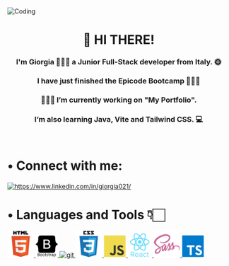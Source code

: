  	


<img align="center" alt="Coding" width="1000" height="500" src="https://i.pinimg.com/originals/29/12/98/29129842108c46684a26c427741db074.gif"/>


<h1 align="center">👋 HI THERE! </h1>
  
  <div align="center">
 <h3> I'm Giorgia 🙋🏼‍♀️ 
  a Junior Full-Stack developer from Italy. 🌞</h3> 
    <h3> I have just finished the Epicode Bootcamp 👩🏼‍🎓<br>
    <h3>👩🏼‍💻 I’m currently working on "My Portfolio". <br></h3>
     <h3>I’m also learning Java, Vite and Tailwind CSS. 💻 </h3> </div>
               <br>
<h1 align="left"> • Connect with me:</h1>
<p align="left">
<a href="https://www.linkedin.com/in/giorgia021/" target="blank">
  <img align="center" src="https://raw.githubusercontent.com/rahuldkjain/github-profile-readme-generator/master/src/images/icons/Social/linked-in-alt.svg" 
       alt="https://www.linkedin.com/in/giorgia021/" height="25" width="25" />
  </a>	
</p> 
<h1 align="left"> • Languages and Tools 👇🏻</h1>
<p align="left"> <a href="https://developer.mozilla.org/en-US/docs/Web/HTML" target="_blank" rel="noreferrer">
    <img src="https://raw.githubusercontent.com/devicons/devicon/master/icons/html5/html5-original-wordmark.svg" alt="html5" width="60" height="60"/> 
  </a>
<a href="https://getbootstrap.com" target="_blank" rel="noreferrer">
  <img src="https://raw.githubusercontent.com/devicons/devicon/master/icons/bootstrap/bootstrap-plain-wordmark.svg" alt="bootstrap" width="50" height="50"/> 
  </a> 
<a href="https://git-scm.com/doc" target="_blank" rel="noreferrer"> 
	<img src="https://www.vectorlogo.zone/logos/git-scm/git-scm-icon.svg" alt="git" width="55" height="55"/> </a>	
  <a href="https://developer.mozilla.org/en-US/docs/Web/CSS" target="_blank" rel="noreferrer"> 
    <img src="https://raw.githubusercontent.com/devicons/devicon/master/icons/css3/css3-original-wordmark.svg" alt="css3" width="60" height="60"/> 
  </a> 
  <a href="https://developer.mozilla.org/en-US/docs/Web/JavaScript" target="_blank" rel="noreferrer">
    <img src="https://raw.githubusercontent.com/devicons/devicon/master/icons/javascript/javascript-original.svg" alt="javascript" width="50" height="50"/>
  </a> 
  <a href="https://reactjs.org/" target="_blank" rel="noreferrer"> <img src="https://raw.githubusercontent.com/devicons/devicon/master/icons/react/react-original-wordmark.svg" alt="react" width="55" height="55"/>
  </a>
  <a href="https://sass-lang.com" target="_blank" rel="noreferrer"> <img src="https://raw.githubusercontent.com/devicons/devicon/master/icons/sass/sass-original.svg" alt="sass" width="60" height="60"/>
  </a> 
  <a href="https://www.typescriptlang.org/" target="_blank" rel="noreferrer"> 
  <img src="https://raw.githubusercontent.com/devicons/devicon/master/icons/typescript/typescript-original.svg" alt="typescript" width="50" height="50"/>
  </a>
</p>  
  
 
                  
                  
                  
                  
                  
                  
        
                     
					  

					  

